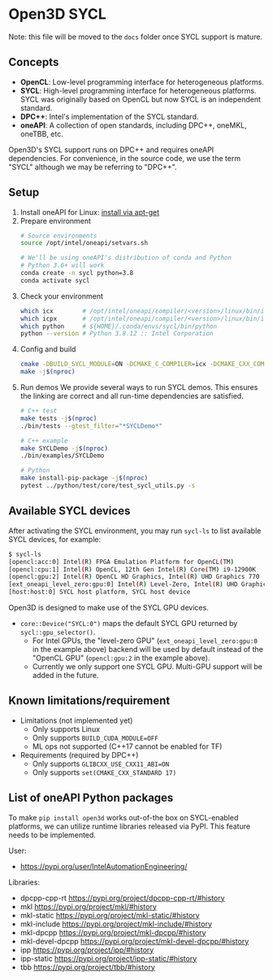 # Open3D SYCL

Note: this file will be moved to the `docs` folder once SYCL support is mature.

## Concepts

- **OpenCL**: Low-level programming interface for heterogeneous platforms.
- **SYCL**: High-level programming interface for heterogeneous platforms. SYCL
  was originally based on OpenCL but now SYCL is an independent standard.
- **DPC++**: Intel's implementation of the SYCL standard.
- **oneAPI**: A collection of open standards, including DPC++, oneMKL, oneTBB, etc.

Open3D's SYCL support runs on DPC++ and requires oneAPI dependencies. For
convenience, in the source code, we use the term "SYCL" although we may be
referring to "DPC++".

## Setup

1. Install oneAPI for Linux: [install via apt-get](https://www.intel.com/content/www/us/en/develop/documentation/installation-guide-for-intel-oneapi-toolkits-linux/top/installation/install-using-package-managers/apt.html)
2. Prepare environment
   ```bash
   # Source environments
   source /opt/intel/oneapi/setvars.sh

   # We'll be using oneAPI's distribution of conda and Python
   # Python 3.6+ will work
   conda create -n sycl python=3.8
   conda activate sycl
   ```
3. Check your environment
   ```bash
   which icx        # /opt/intel/oneapi/compiler/<version>/linux/bin/icx
   which icpx       # /opt/intel/oneapi/compiler/<version>/linux/bin/icpx
   which python     # ${HOME}/.conda/envs/sycl/bin/python
   python --version # Python 3.8.12 :: Intel Corporation
   ```
4. Config and build
   ```bash
   cmake -DBUILD_SYCL_MODULE=ON -DCMAKE_C_COMPILER=icx -DCMAKE_CXX_COMPILER=icpx ..
   make -j$(nproc)
   ```
5. Run demos
   We provide several ways to run SYCL demos. This ensures the linking are
   correct and all run-time dependencies are satisfied.
   ```bash
   # C++ test
   make tests -j$(nproc)
   ./bin/tests --gtest_filter="*SYCLDemo*"

   # C++ example
   make SYCLDemo -j$(nproc)
   ./bin/examples/SYCLDemo

   # Python
   make install-pip-package -j$(nproc)
   pytest ../python/test/core/test_sycl_utils.py -s
   ```

## Available SYCL devices

After activating the SYCL environment, you may run `sycl-ls` to list available
SYCL devices, for example:

```bash
$ sycl-ls
[opencl:acc:0] Intel(R) FPGA Emulation Platform for OpenCL(TM)
[opencl:cpu:1] Intel(R) OpenCL, 12th Gen Intel(R) Core(TM) i9-12900K
[opencl:gpu:2] Intel(R) OpenCL HD Graphics, Intel(R) UHD Graphics 770
[ext_oneapi_level_zero:gpu:0] Intel(R) Level-Zero, Intel(R) UHD Graphics 770
[host:host:0] SYCL host platform, SYCL host device
```

Open3D is designed to make use of the SYCL GPU devices.
- `core::Device("SYCL:0")` maps the default SYCL GPU returned by
  `sycl::gpu_selector()`.
  - For Intel GPUs, the "level-zero GPU" (`ext_oneapi_level_zero:gpu:0` in the
    example above) backend will be used by default instead of the "OpenCL GPU"
    (`opencl:gpu:2` in the example above).
  - Currently we only support one SYCL GPU. Multi-GPU support will be added in
    the future.

## Known limitations/requirement

- Limitations (not implemented yet)
  - Only supports Linux
  - Only supports `BUILD_CUDA_MODULE=OFF`
  - ML ops not supported (C++17 cannot be enabled for TF)
- Requirements (required by DPC++)
  - Only supports `GLIBCXX_USE_CXX11_ABI=ON`
  - Only supports `set(CMAKE_CXX_STANDARD 17)`


## List of oneAPI Python packages

To make `pip install open3d` works out-of-the box on SYCL-enabled platforms,
we can utilize runtime libraries released via PyPI. This feature needs to be
implemented.

User:
- https://pypi.org/user/IntelAutomationEngineering/

Libraries:
- dpcpp-cpp-rt     https://pypi.org/project/dpcpp-cpp-rt/#history
- mkl              https://pypi.org/project/mkl/#history
- mkl-static       https://pypi.org/project/mkl-static/#history
- mkl-include      https://pypi.org/project/mkl-include/#history
- mkl-dpcpp        https://pypi.org/project/mkl-dpcpp/#history
- mkl-devel-dpcpp  https://pypi.org/project/mkl-devel-dpcpp/#history
- ipp              https://pypi.org/project/ipp/#history
- ipp-static       https://pypi.org/project/ipp-static/#history
- tbb              https://pypi.org/project/tbb/#history
